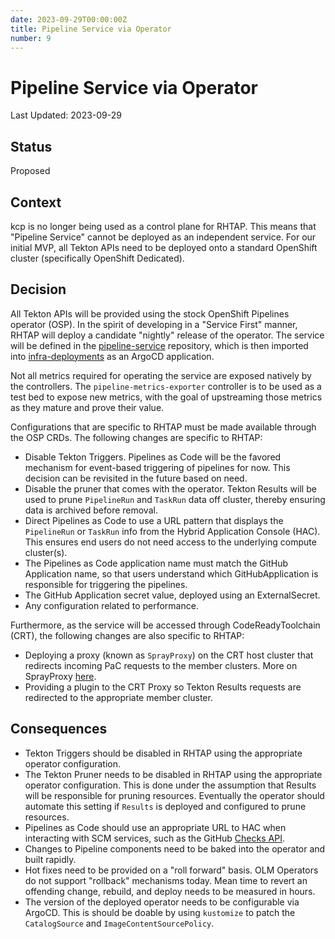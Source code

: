 ```yaml
---
date: 2023-09-29T00:00:00Z
title: Pipeline Service via Operator
number: 9
---
```

# Pipeline Service via Operator

Last Updated: 2023-09-29

## Status

Proposed

## Context

kcp is no longer being used as a control plane for RHTAP. This means that
"Pipeline Service" cannot be deployed as an independent service. For our
initial MVP, all Tekton APIs need to be deployed onto a standard OpenShift
cluster (specifically OpenShift Dedicated).

## Decision

All Tekton APIs will be provided using the stock OpenShift Pipelines operator (OSP).
In the spirit of developing in a "Service First" manner, RHTAP will deploy
a candidate "nightly" release of the operator. The service will be defined in
the [pipeline-service](https://github.com/openshift-pipelines/pipeline-service)
repository, which is then imported into
[infra-deployments](https://github.com/redhat-appstudio/infra-deployments) as
an ArgoCD application.

Not all metrics required for operating the service are exposed natively by the
controllers. The `pipeline-metrics-exporter` controller is to be used as a test
bed to expose new metrics, with the goal of upstreaming those metrics as they
mature and prove their value.

Configurations that are specific to RHTAP must be made available through
the OSP CRDs. The following changes are specific to RHTAP:

- Disable Tekton Triggers. Pipelines as Code will be the favored mechanism for
  event-based triggering of pipelines for now. This decision can be revisited
  in the future based on need.
- Disable the pruner that comes with the operator. Tekton Results will be used
  to prune `PipelineRun` and `TaskRun` data off cluster, thereby ensuring data
  is archived before removal.
- Direct Pipelines as Code to use a URL pattern that displays the `PipelineRun`
  or `TaskRun` info from the Hybrid Application Console (HAC). This ensures
  end users do not need access to the underlying compute cluster(s).
- The Pipelines as Code application name must match the GitHub Application name, so that users understand which GitHubApplication is responsible for triggering the pipelines.
- The GitHub Application secret value, deployed using an ExternalSecret.
- Any configuration related to performance.

Furthermore, as the service will be accessed through CodeReadyToolchain (CRT), the
following changes are also specific to RHTAP:
- Deploying a proxy (known as `SprayProxy`) on the CRT host cluster that redirects
  incoming PaC requests to the member clusters. More on SprayProxy [here](0031-sprayproxy.md).
- Providing a plugin to the CRT Proxy so Tekton Results requests are redirected
  to the appropriate member cluster.

## Consequences

- Tekton Triggers should be disabled in RHTAP using the appropriate operator
  configuration.
- The Tekton Pruner needs to be disabled in RHTAP using the appropriate
  operator configuration. This is done under the assumption that Results will
  be responsible for pruning resources. Eventually the operator should automate
  this setting if `Results` is deployed and configured to prune resources.
- Pipelines as Code should use an appropriate URL to HAC when interacting with
  SCM services, such as the GitHub
  [Checks API](https://docs.github.com/en/rest/guides/getting-started-with-the-checks-api?apiVersion=2022-11-28).
- Changes to Pipeline components need to be baked into the operator and built
  rapidly.
- Hot fixes need to be provided on a "roll forward" basis. OLM Operators do not
  support "rollback" mechanisms today. Mean time to revert an offending change,
  rebuild, and deploy needs to be measured in hours.
- The version of the deployed operator needs to be configurable via ArgoCD.
  This is should be doable by using `kustomize` to patch the `CatalogSource` and `ImageContentSourcePolicy`.
